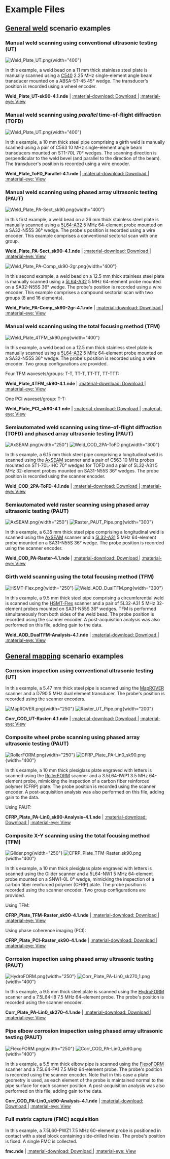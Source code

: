 # Example Files

## [General weld](../../json-metadata/setup/data-model/scenarios.md#general-weld-scenario) scenario examples

### Manual weld scanning using conventional ultrasonic testing (UT)

![Weld_Plate_UT.png](../../assets/images/examples/example-files/Weld_Plate_UT.png){width="400"}

In this example, a weld bead on a 11 mm thick stainless steel plate is manually scanned using a [C540](https://ims.evidentscientific.com/en/probes/single-and-dual-element) 2.25 MHz single-element angle beam transducer mounted on a ABSA-5T-45 45° wedge. The transducer's position is recorded using a wheel encoder.  

**Weld_Plate_UT-sk90-4.1.nde** | [:material-download: Download ](https://nde-public-files.s3.ca-central-1.amazonaws.com/4.1/Weld_Plate_UT-sk90-4.1.nde) | [:material-eye: View ](https://myhdf5.hdfgroup.org/view?url=https://nde-public-files.s3.ca-central-1.amazonaws.com/4.1/Weld_Plate_UT-sk90-4.1.nde)

### Manual weld scanning using *parallel* time-of-flight diffraction (TOFD)

![Weld_Plate_UT.png](../../assets/images/examples/example-files/Weld_Pipe_TOFD_Parallel.png){width="400"}

In this example, a 10 mm thick steel pipe comprising a girth weld is manually scanned using a pair of C563 10 MHz single-element angle beam transducers mounted on ST1-70L 70° wedges. The scanning direction is perpendicular to the weld bevel (and parallel to the direction of the beam). The transducer's position is recorded using a wire encoder.  

**Weld_Plate_ToFD_Parallel-4.1.nde** | [:material-download: Download ](https://nde-public-files.s3.ca-central-1.amazonaws.com/4.1/Weld_Plate_ToFD_Parallel-4.1.nde) | [:material-eye: View ](https://myhdf5.hdfgroup.org/view?url=https://nde-public-files.s3.ca-central-1.amazonaws.com/4.1/Weld_Plate_ToFD_Parallel-4.1.nde)


### Manual weld scanning using phased array ultrasonic testing (PAUT)

![Weld_Plate_PA-Sect_sk90.png](../../assets/images/examples/example-files/Weld_Plate_PA-Sect_sk90.png){width="400"}

In this first example, a weld bead on a 26 mm thick stainless steel plate is manually scanned using a [5L64-A32](https://ims.evidentscientific.com/fr/probes/phased-array/weld-series) 5 MHz 64-element probe mounted on a SA32-N55S 36° wedge. The probe's position is recorded using a wire encoder. This example comprises a conventional sectorial scan with one group. 

**Weld_Plate_PA-Sect_sk90-4.1.nde** | [:material-download: Download ](https://nde-public-files.s3.ca-central-1.amazonaws.com/4.1/Weld_Plate_PA-Sect_sk90-4.1.nde) | [:material-eye: View ](https://myhdf5.hdfgroup.org/view?url=https://nde-public-files.s3.ca-central-1.amazonaws.com/4.1/Weld_Plate_PA-Sect_sk90-4.1.nde)

![Weld_Plate_PA-Comp_sk90-2gr.png](../../assets/images/examples/example-files/Weld_Plate_PA-Comp_sk90-2gr.png){width="400"}

In this second example, a weld bead on a 12.5 mm thick stainless steel plate is manually scanned using a [5L64-A32](https://ims.evidentscientific.com/fr/probes/phased-array/weld-series) 5 MHz 64-element probe mounted on a SA32-N55S 36° wedge. The probe's position is recorded using a wire encoder. This example comprises a compound sectorial scan with two groups (8 and 16 elements).

**Weld_Plate_PA-Comp_sk90-2gr-4.1.nde** | [:material-download: Download ](https://nde-public-files.s3.ca-central-1.amazonaws.com/4.1/Weld_Plate_PA-Comp_sk90-2gr-4.1.nde) | [:material-eye: View ](https://myhdf5.hdfgroup.org/view?url=https://nde-public-files.s3.ca-central-1.amazonaws.com/4.1/Weld_Plate_PA-Comp_sk90-2gr-4.1.nde)

### Manual weld scanning using the total focusing method (TFM)

![Weld_Plate_4TFM_sk90.png](../../assets/images/examples/example-files/Weld_Plate_4TFM_sk90.png){width="400"}

In this example, a weld bead on a 12.5 mm thick stainless steel plate is manually scanned using a [5L64-A32](https://ims.evidentscientific.com/fr/probes/phased-array/weld-series) 5 MHz 64-element probe mounted on a SA32-N55S 36° wedge. The probe's position is recorded using a wire encoder. Two group configurations are provided.

Four TFM wavesets/groups: T-T, TT-T, TT-TT, TT-TTT:

**Weld_Plate_4TFM_sk90-4.1.nde** | [:material-download: Download ](https://nde-public-files.s3.ca-central-1.amazonaws.com/4.1/Weld_Plate_4TFM_sk90-4.1.nde) | [:material-eye: View ](https://myhdf5.hdfgroup.org/view?url=https://nde-public-files.s3.ca-central-1.amazonaws.com/4.1/Weld_Plate_4TFM_sk90-4.1.nde)

One PCI waveset/group: T-T:

**Weld_Plate_PCI_sk90-4.1.nde** | [:material-download: Download ](https://nde-public-files.s3.ca-central-1.amazonaws.com/4.1/Weld_Plate_PCI_sk90-4.1.nde) | [:material-eye: View ](https://myhdf5.hdfgroup.org/view?url=https://nde-public-files.s3.ca-central-1.amazonaws.com/4.1/Weld_Plate_PCI_sk90-4.1.nde)

### Semiautomated weld scanning using time-of-flight diffraction (TOFD) and phased array ultrasonic testing (PAUT)

![AxSEAM.png](../../assets/images/examples/example-files/AxSEAM.png){width="250"}
![Weld_COD_2PA-ToFD.png](../../assets/images/examples/example-files/Weld_COD_2PA-ToFD.png){width="300"}

In this example, a 6.15 mm thick steel pipe comprising a longitudinal weld is scanned using the [AxSEAM](https://ims.evidentscientific.com/en/products/industrial-scanners/axseam) scanner and a pair of C563 10 MHz probes mounted on ST1-70L-IHC 70° wedges for TOFD and a pair of 5L32-A31 5 MHz 32-element probes mounted on SA31-N55S 36° wedges. The probe position is recorded using the scanner encoder. 

**Weld_COD_2PA-ToFD-4.1.nde** | [:material-download: Download ](https://nde-public-files.s3.ca-central-1.amazonaws.com/4.1/Weld_COD_2PA-ToFD-4.1.nde) | [:material-eye: View ](https://myhdf5.hdfgroup.org/view?url=https://nde-public-files.s3.ca-central-1.amazonaws.com/4.1/Weld_COD_2PA-ToFD-4.1.nde)

### Semiautomated weld **raster** scanning using phased array ultrasonic testing (PAUT)

![AxSEAM.png](../../assets/images/examples/example-files/AxSEAM.png){width="250"}
![Raster_PAUT_Pipe.png](../../assets/images/examples/example-files/Raster_PAUT_Pipe.png){width="300"}

In this example, a 6.35 mm thick steel pipe comprising a longitudinal weld is scanned using the [AxSEAM](https://ims.evidentscientific.com/en/products/industrial-scanners/axseam) scanner and a [5L32-A31](https://ims.evidentscientific.com/fr/probes/phased-array/weld-series) 5 MHz 64-element probe mounted on a SA31-N55S 36° wedge. The probe position is recorded using the scanner encoder. 

**Weld_COD_PA-Raster-4.1.nde** | [:material-download: Download ](https://nde-public-files.s3.ca-central-1.amazonaws.com/4.1/Weld_COD_PA-Raster-4.1.nde) | [:material-eye: View ](https://myhdf5.hdfgroup.org/view?url=https://nde-public-files.s3.ca-central-1.amazonaws.com/4.1/Weld_COD_PA-Raster-4.1.nde)

### Girth weld scanning using the total focusing method (TFM)

![HSMT-Flex.png](../../assets/images/examples/example-files/HSMT-Flex.png){width="250"}
![Weld_AOD_DualTFM.png](../../assets/images/examples/example-files/Weld_AOD_DualTFM.png){width="300"}

In this example, a 9.5 mm thick steel pipe comprising a circumferential weld is scanned using the [HSMT-Flex](https://ims.evidentscientific.com/en/products/industrial-scanners/hsmt-flex) scanner and a pair of 5L32-A31 5 MHz 32-element probes mounted on SA31-N55S 36° wedges. TFM is performed simultaneously from both sides of the weld bead. The probe position is recorded using the scanner encoder. A post-acquisition analysis was also performed on this file, adding gain to the data. 

**Weld_AOD_DualTFM-Analysis-4.1.nde** | [:material-download: Download ](https://nde-public-files.s3.ca-central-1.amazonaws.com/4.1/Weld_AOD_DualTFM-Analysis-4.1.nde) | [:material-eye: View ](https://myhdf5.hdfgroup.org/view?url=https://nde-public-files.s3.ca-central-1.amazonaws.com/4.1/Weld_AOD_DualTFM-Analysis-4.1.nde)


## [General mapping](../../json-metadata/setup/data-model/scenarios.md#general-mapping-scenario) scenario examples

### Corrosion inspection using conventional ultrasonic testing (UT)

In this example, a 5.47 mm thick steel pipe is scanned using the [MapROVER](https://ims.evidentscientific.com/en/products/industrial-scanners/maprover) scanner and a D790 5 MHz dual element transducer. The probe's position is recorded using the scanner encoders.

![MapROVER.png](../../assets/images/examples/example-files/MapROVER.png){width="250"}
![Raster_UT_Pipe.png](../../assets/images/examples/example-files/Raster_UT_Pipe.png){width="200"}

**Corr_COD_UT-Raster-4.1.nde** | [:material-download: Download ](https://nde-public-files.s3.ca-central-1.amazonaws.com/4.1/Corr_COD_UT-Raster-4.1.nde) | [:material-eye: View ](https://myhdf5.hdfgroup.org/view?url=https://nde-public-files.s3.ca-central-1.amazonaws.com/4.1/Corr_COD_UT-Raster-4.1.nde)

### Composite wheel probe scanning using phased array ultrasonic testing (PAUT) 

![RollerFORM.png](../../assets/images/examples/example-files/RollerFORM.png){width="250"}
![CFRP_Plate_PA-Lin0_sk90.png](../../assets/images/examples/example-files/CFRP_Plate_PA-Lin0_sk90.png){width="400"}


In this example, a 10 mm thick plexiglass plate engraved with letters is scanned using the [RollerFORM](https://ims.evidentscientific.com/en/products/industrial-scanners/rollerform) scanner and a 3.5L64-IWP1 3.5 MHz 64-element probe, mimicking the inspection of a carbon fiber reinforced polymer (CFRP) plate. The probe position is recorded using the scanner encoder. A post-acquisition analysis was also performed on this file, adding gain to the data. 

Using PAUT:

**CFRP_Plate_PA-Lin0_sk90-Analysis-4.1.nde** | [:material-download: Download ](https://nde-public-files.s3.ca-central-1.amazonaws.com/4.1/CFRP_Plate_PA-Lin0_sk90-Analysis-4.1.nde) | [:material-eye: View ](https://myhdf5.hdfgroup.org/view?url=https://nde-public-files.s3.ca-central-1.amazonaws.com/4.1/CFRP_Plate_PA-Lin0_sk90-Analysis-4.1.nde)

### Composite X-Y scanning using the total focusing method (TFM) 

![Glider.png](../../assets/images/examples/example-files/Glider.png){width="250"}
![CFRP_Plate_TFM-Raster_sk90.png](../../assets/images/examples/example-files/CFRP_Plate_TFM-Raster_sk90.png){width="400"}

In this example, a 10 mm thick plexiglass plate engraved with letters is scanned using the Glider scanner and a 5L64-NW1 5 MHz 64-element probe mounted on a SNW1-0L 0° wedge, mimicking the inspection of a carbon fiber reinforced polymer (CFRP) plate. The probe position is recorded using the scanner encoder. Two group configurations are provided.

Using TFM:

**CFRP_Plate_TFM-Raster_sk90-4.1.nde** | [:material-download: Download ](https://nde-public-files.s3.ca-central-1.amazonaws.com/4.1/CFRP_Plate_TFM-Raster_sk90-4.1.nde) | [:material-eye: View ](https://myhdf5.hdfgroup.org/view?url=https://nde-public-files.s3.ca-central-1.amazonaws.com/4.1/CFRP_Plate_TFM-Raster_sk90-4.1.nde)

Using phase coherence imaging (PCI):

**CFRP_Plate_PCI-Raster_sk90-4.1.nde** | [:material-download: Download ](https://nde-public-files.s3.ca-central-1.amazonaws.com/4.1/CFRP_Plate_PCI-Raster_sk90-4.1.nde) | [:material-eye: View ](https://myhdf5.hdfgroup.org/view?url=https://nde-public-files.s3.ca-central-1.amazonaws.com/4.1/CFRP_Plate_PCI-Raster_sk90-4.1.nde)


### Corrosion inspection using phased array ultrasonic testing (PAUT)

![HydroFORM.png](../../assets/images/examples/example-files/HydroFORM.png){width="250"}
![Corr_Plate_PA-Lin0_sk270_1.png](../../assets/images/examples/example-files/Corr_Plate_PA-Lin0_sk270_1.png){width="400"}


In this example, a 9.5 mm thick steel plate is scanned using the [HydroFORM](https://ims.evidentscientific.com/en/products/industrial-scanners/hydroform) scanner and a 7.5L64-I8 7.5 MHz 64-element probe. The probe's position is recorded using the scanner encoder.

**Corr_Plate_PA-Lin0_sk270-4.1.nde** | [:material-download: Download ](https://nde-public-files.s3.ca-central-1.amazonaws.com/4.1/Corr_Plate_PA-Lin0_sk270-4.1.nde) | [:material-eye: View ](https://myhdf5.hdfgroup.org/view?url=https://nde-public-files.s3.ca-central-1.amazonaws.com/4.1/Corr_Plate_PA-Lin0_sk270-4.1.nde)

### Pipe elbow corrosion inspection using phased array ultrasonic testing (PAUT)

![FlexoFORM.png](../../assets/images/examples/example-files/FlexoFORM.png){width="250"}
![Corr_COD_PA-Lin0_sk90.png](../../assets/images/examples/example-files/Corr_COD_PA-Lin0_sk90.png){width="400"}


In this example, a 5.5 mm thick elbow pipe is scanned using the [FlexoFORM](https://ims.evidentscientific.com/en/products/industrial-scanners/flexoform) scanner and a 7.5L64-FA1 7.5 MHz 64-element probe. The probe's position is recorded using the scanner encoder. Note that in this case a plate geometry is used, as each element of the probe is maintained normal to the pipe surface for each scanner position. A post-acquisition analysis was also performed on this file, adding gain to the data. 

**Corr_COD_PA-Lin0_sk90-Analysis-4.1.nde** | [:material-download: Download ](https://nde-public-files.s3.ca-central-1.amazonaws.com/4.1/Corr_COD_PA-Lin0_sk90-Analysis-4.1.nde) | [:material-eye: View ](https://myhdf5.hdfgroup.org/view?url=https://nde-public-files.s3.ca-central-1.amazonaws.com/4.1/Corr_COD_PA-Lin0_sk90-Analysis-4.1.nde)

### Full matrix capture (FMC) acquisition

In this example, a 7.5L60-PWZ1 7.5 MHz 60-element probe is positioned in contact with a steel block containing side-drilled holes. The probe's position is fixed. A single FMC is collected.

**fmc.nde** | [:material-download: Download ](https://nde-public-files.s3.ca-central-1.amazonaws.com/4.1/fmc.nde) | [:material-eye: View ](https://myhdf5.hdfgroup.org/view?url=https://nde-public-files.s3.ca-central-1.amazonaws.com/4.1/fmc.nde)


